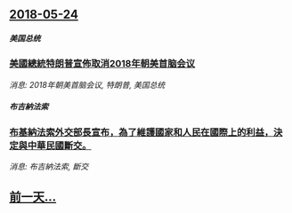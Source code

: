 ## [2018-05-24](/news/2018/05/24/index.md)

##### 美国总统
### [美國總統特朗普宣佈取消2018年朝美首脑会议 ](/news/2018/05/24/美國總統特朗普宣佈取消2018年朝美首脑会议.md)
_消息: 2018年朝美首脑会议, 特朗普, 美国总统_

##### 布吉納法索
### [布基納法索外交部長宣布，為了維護國家和人民在國際上的利益，決定與中華民國斷交。 ](/news/2018/05/24/布基納法索外交部長宣布-為了維護國家和人民在國際上的利益-決定與中華民國斷交.md)
_消息: 布吉納法索, 斷交_

## [前一天...](/news/2018/05/23/index.md)

